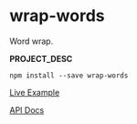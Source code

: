 # wrap-words

Word wrap.

<!--
[![Try __PROJECT_NAME__ on RunKit](https://badge.runkitcdn.com/__PROJECT_NAME__.svg](https://npm.runkit.com/__PROJECT_NAME__)
[![Version](https://img.shields.io/npm/v/__PROJECT_NAME__.svg)](https://www.npmjs.org/package/__PROJECT_NAME__)
[![Node.js](https://img.shields.io/node/v/__PROJECT_NAME__.svg)](https://www.npmjs.org/package/__PROJECT_NAME__)
[![License](https://img.shields.io/npm/l/__PROJECT_NAME__.svg)](__PROJECT_GH_URL__)
[![GitHub issues](https://img.shields.io/github/issues/__PROJECT_GH_USER__/__PROJECT_NAME__.svg)](__PROJECT_GH_URL__)
[![GitHub pull requests](https://img.shields.io/github/issues-pr/__PROJECT_GH_USER__/__PROJECT_NAME__.svg)](__PROJECT_GH_URL__)

[![Codecov](https://img.shields.io/codecov/c/github/__PROJECT_GH_USER__/__PROJECT_NAME__.svg)](https://codecov.io/gh/__PROJECT_GH_USER__/__PROJECT_NAME__)
[![Coveralls](https://img.shields.io/coveralls/github/__PROJECT_GH_USER__/__PROJECT_NAME__.svg)](__PROJECT_GH_URL__)
[![Travis](https://img.shields.io/travis/__PROJECT_TRAVIS_USER__/__PROJECT_NAME__.svg)](__PROJECT_GH_URL__)

... http://shields.io
-->

__PROJECT_DESC__


`npm install --save wrap-words`


[Live Example](docs/index.html)

[API Docs](docs/api/)
